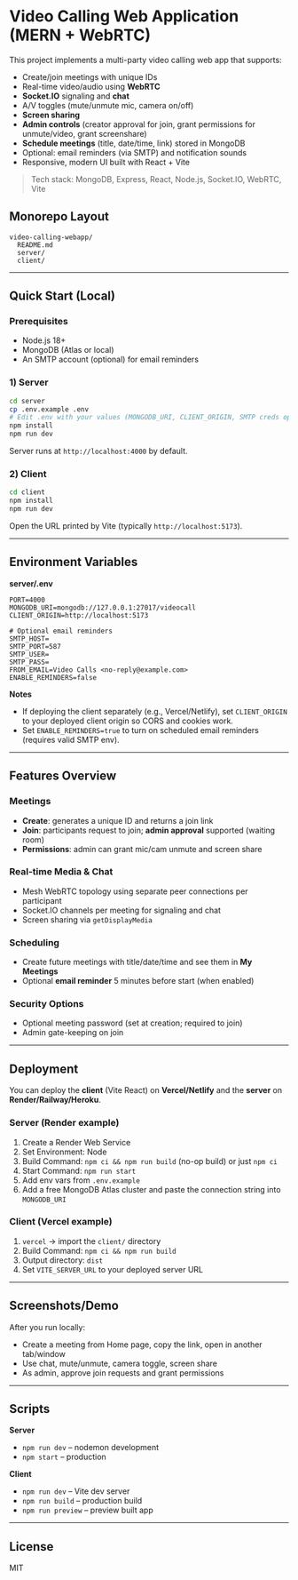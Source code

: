 # Video Calling Web Application (MERN + WebRTC)

This project implements a multi-party video calling web app that supports:
- Create/join meetings with unique IDs
- Real-time video/audio using **WebRTC**
- **Socket.IO** signaling and **chat**
- A/V toggles (mute/unmute mic, camera on/off)
- **Screen sharing**
- **Admin controls** (creator approval for join, grant permissions for unmute/video, grant screenshare)
- **Schedule meetings** (title, date/time, link) stored in MongoDB
- Optional: email reminders (via SMTP) and notification sounds
- Responsive, modern UI built with React + Vite

> Tech stack: MongoDB, Express, React, Node.js, Socket.IO, WebRTC, Vite

## Monorepo Layout

```
video-calling-webapp/
  README.md
  server/
  client/
```

---

## Quick Start (Local)

### Prerequisites
- Node.js 18+
- MongoDB (Atlas or local)
- An SMTP account (optional) for email reminders

### 1) Server
```bash
cd server
cp .env.example .env
# Edit .env with your values (MONGODB_URI, CLIENT_ORIGIN, SMTP creds optional)
npm install
npm run dev
```
Server runs at `http://localhost:4000` by default.

### 2) Client
```bash
cd client
npm install
npm run dev
```
Open the URL printed by Vite (typically `http://localhost:5173`).

---

## Environment Variables

**server/.env**
```
PORT=4000
MONGODB_URI=mongodb://127.0.0.1:27017/videocall
CLIENT_ORIGIN=http://localhost:5173

# Optional email reminders
SMTP_HOST=
SMTP_PORT=587
SMTP_USER=
SMTP_PASS=
FROM_EMAIL=Video Calls <no-reply@example.com>
ENABLE_REMINDERS=false
```

**Notes**
- If deploying the client separately (e.g., Vercel/Netlify), set `CLIENT_ORIGIN` to your deployed client origin so CORS and cookies work.
- Set `ENABLE_REMINDERS=true` to turn on scheduled email reminders (requires valid SMTP env).

---

## Features Overview

### Meetings
- **Create**: generates a unique ID and returns a join link
- **Join**: participants request to join; **admin approval** supported (waiting room)
- **Permissions**: admin can grant mic/cam unmute and screen share

### Real-time Media & Chat
- Mesh WebRTC topology using separate peer connections per participant
- Socket.IO channels per meeting for signaling and chat
- Screen sharing via `getDisplayMedia`

### Scheduling
- Create future meetings with title/date/time and see them in **My Meetings**
- Optional **email reminder** 5 minutes before start (when enabled)

### Security Options
- Optional meeting password (set at creation; required to join)
- Admin gate-keeping on join

---

## Deployment

You can deploy the **client** (Vite React) on **Vercel/Netlify** and the **server** on **Render/Railway/Heroku**.

### Server (Render example)
1. Create a Render Web Service
2. Set Environment: Node
3. Build Command: `npm ci && npm run build` (no-op build) or just `npm ci`
4. Start Command: `npm run start`
5. Add env vars from `.env.example`
6. Add a free MongoDB Atlas cluster and paste the connection string into `MONGODB_URI`

### Client (Vercel example)
1. `vercel` -> import the `client/` directory
2. Build Command: `npm ci && npm run build`
3. Output directory: `dist`
4. Set `VITE_SERVER_URL` to your deployed server URL

---

## Screenshots/Demo

After you run locally:
- Create a meeting from Home page, copy the link, open in another tab/window
- Use chat, mute/unmute, camera toggle, screen share
- As admin, approve join requests and grant permissions

---

## Scripts

**Server**
- `npm run dev` – nodemon development
- `npm start` – production

**Client**
- `npm run dev` – Vite dev server
- `npm run build` – production build
- `npm run preview` – preview built app

---

## License
MIT
